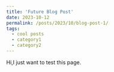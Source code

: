 ```yaml
---
title: 'Future Blog Post'
date: 2023-10-12
permalink: /posts/2023/10/blog-post-1/
tags:
  - cool posts
  - category1
  - category2
---
```

Hi,I just want to test this page.
